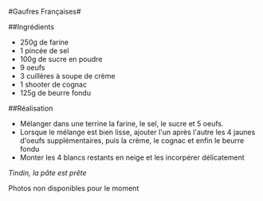#Gaufres Françaises#

##Ingrédients

- 250g de farine
- 1 pincée de sel
- 100g de sucre en poudre
- 9 oeufs
- 3 cuillères à soupe de crème
- 1 shooter de cognac
- 125g de beurre fondu

##Réalisation

- Mélanger dans une terrine la farine, le sel, le sucre et 5 oeufs.
- Lorsque le mélange est bien lisse, ajouter l'un après l'autre les 4 jaunes d'oeufs supplémentaires, puis la crème, le cognac et enfin le beurre fondu
- Monter les 4 blancs restants en neige et les incorpérer délicatement

*Tindin, la pâte est prête*

Photos non disponibles pour le moment

